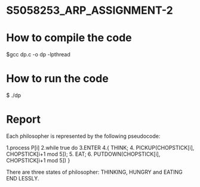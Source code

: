 # S5058253_ARP_ASSIGNMENT-2

# How to compile the code

$gcc dp.c -o dp -lpthread

# How to run the code
$ ./dp

# Report

Each philosopher is represented by the following pseudocode:

1.process P[i] 2.while true do 3.ENTER 4.{ THINK; 4. PICKUP(CHOPSTICK[i], CHOPSTICK[i+1 mod 5]); 5. EAT; 6. PUTDOWN(CHOPSTICK[i], CHOPSTICK[i+1 mod 5]) }

There are three states of philosopher: THINKING, HUNGRY and EATING END LESSLY.


